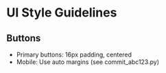# UI Style Guidelines

## Buttons
- Primary buttons: 16px padding, centered
- Mobile: Use auto margins (see commit_abc123.py)
